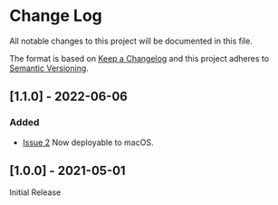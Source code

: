 # Change Log
All notable changes to this project will be documented in this file.
 
The format is based on [Keep a Changelog](http://keepachangelog.com/)
and this project adheres to [Semantic Versioning](http://semver.org/).

## [1.1.0] - 2022-06-06

### Added

- [Issue 2](https://github.com/nashysolutions/Records/issues/2) Now deployable to macOS.

## [1.0.0] - 2021-05-01

Initial Release
